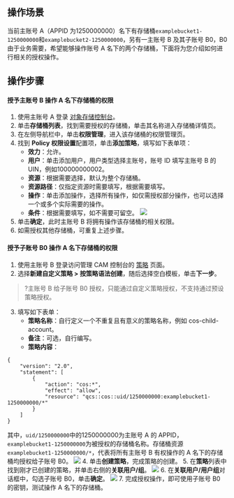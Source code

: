 ## 操作场景

当前主账号 A（APPID 为1250000000）名下有存储桶`examplebucket1-1250000000`和`examplebucket2-1250000000`，另有一主账号 B 及其子账号 B0，B0 由于业务需要，希望能够操作账号 A 名下的两个存储桶，下面将为您介绍如何进行相关的授权操作。


## 操作步骤
#### 授予主账号 B 操作 A 名下存储桶的权限

1. 使用主账号 A 登录 [对象存储控制台](https://console.cloud.tencent.com/cos5)。
2. 单击**存储桶列表**，找到需要授权的存储桶，单击其名称进入存储桶详情页。
3. 在左侧导航栏中，单击**权限管理**，进入该存储桶的权限管理页。
4. 找到 **Policy 权限设置**配置项，单击**添加策略**，填写如下表单项：
	- **效力**：允许。
	- **用户**：单击添加用户，用户类型选择主账号，账号 ID 填写主账号 B 的 UIN，例如100000000002。
	- **资源**：根据需要选择，默认为整个存储桶。
	- **资源路径**：仅指定资源时需要填写，根据需要填写。
	- **操作**：单击添加操作，选择所有操作，如仅需授权部分操作，也可以选择一个或多个实际需要的操作。
	- **条件**：根据需要填写，如不需要可留空。
	![](https://main.qcloudimg.com/raw/ca9f29cf92783c1f8e2ee1c836c6b990.png)
5. 单击**确定**，此时主账号 B 将拥有操作该存储桶的相关权限。
6. 如需授权其他存储桶，可重复上述步骤。

#### 授予子账号 B0 操作 A 名下存储桶的权限

1. 使用主账号 B 登录访问管理 CAM 控制台的 [策略](https://console.cloud.tencent.com/cam/policy) 页面。
2. 选择**新建自定义策略 > 按策略语法创建**，随后选择空白模板，单击**下一步**。
>?主账号 B 给子账号 B0 授权，只能通过自定义策略授权，不支持通过预设策略授权。
3. 填写如下表单：
	- **策略名称**：自行定义一个不重复且有意义的策略名称，例如 cos-child-account。
	- **备注**：可选，自行编写。
	- **策略内容**：
```shell
{
    "version": "2.0",
    "statement": [
        {
            "action": "cos:*",
            "effect": "allow",
            "resource": "qcs::cos::uid/1250000000:examplebucket1-1250000000/*"
        }
    ]
}
```
其中，`uid/1250000000`中的1250000000为主账号 A 的 APPID，`examplebucket1-1250000000`为被授权的存储桶名称。存储桶资源`examplebucket1-1250000000/*`，代表将所有主账号 B 有权操作的 A 名下的存储桶均授权给子账号 B0。
![](https://main.qcloudimg.com/raw/fa7d470babcfb09bd5011599708e0d63.png)
4. 单击**创建策略**，完成策略的创建。
5. 在**策略**列表中找到刚才已创建的策略，并单击右侧的**关联用户/组**。
![](https://main.qcloudimg.com/raw/430c7fb38b6da3fa9ddc59c14ca61d66.png)
6. 在**关联用户/用户组**对话框中，勾选子账号 B0，单击**确定**。
![](https://main.qcloudimg.com/raw/887b766bd8027e0fcb72607e1b34feb3.jpg)
7. 完成授权操作，即可使用子账号 B0 的密钥，测试操作 A 名下的存储桶。
